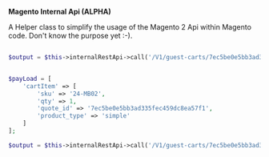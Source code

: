 **Magento Internal Api (ALPHA)**

A Helper class to simplify the usage of the Magento 2 Api within Magento code. Don't know the purpose yet :-).


```php

$output = $this->internalRestApi->call('/V1/guest-carts/7ec5be0e5bb3ad335fec459dc8ea57f1/items', 'GET', []);

```

```php

$payLoad = [
    'cartItem' => [
        'sku' => '24-MB02',
        'qty' => 1,
        'quote_id' => '7ec5be0e5bb3ad335fec459dc8ea57f1',
        'product_type' => 'simple'
    ]
];

$output = $this->internalRestApi->call('/V1/guest-carts/7ec5be0e5bb3ad335fec459dc8ea57f1/items', 'POST', $payLoad);

```
